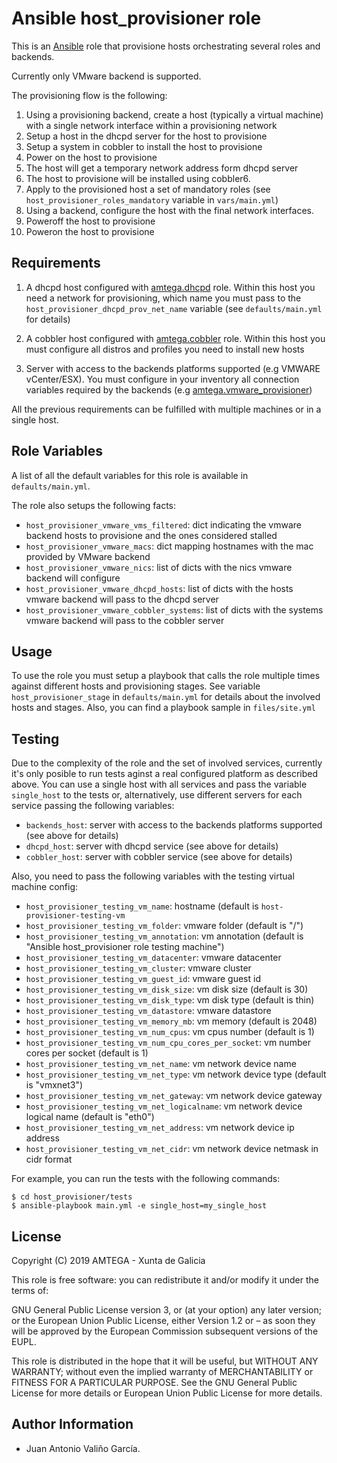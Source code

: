 # Ansible host_provisioner role

This is an [Ansible](http://www.ansible.com) role that provisione hosts orchestrating several roles and backends.

Currently only VMware backend is supported.

The provisioning flow is the following:

1. Using a provisioning backend, create a host (typically a virtual machine) with a single network interface within a provisioning network
2. Setup a host in the dhcpd server for the host to provisione
3. Setup a system in cobbler to install the host to provisione
4. Power on the host to provisione
5. The host will get a temporary network address form dhcpd server
6. The host to provisione will be installed using cobbler6.
7. Apply to the provisioned host a set of mandatory roles (see `host_provisioner_roles_mandatory` variable in `vars/main.yml`)
8. Using a backend, configure the host with the final network interfaces.
9. Poweroff the host to provisione
10. Poweron the host to provisione

## Requirements

1. A dhcpd host configured with [amtega.dhcpd](https://galaxy.ansible.com/amtega/dhcpd) role. Within this host you need a network for provisioning, which name you must pass to the `host_provisioner_dhcpd_prov_net_name` variable (see `defaults/main.yml` for details)

2. A cobbler host configured with [amtega.cobbler](https://galaxy.ansible.com/amtega/cobbler) role. Within this host you must configure all distros and profiles you need to install new hosts

3. Server with access to the backends platforms supported (e.g VMWARE vCenter/ESX). You must configure in your inventory all connection variables required by the backends (e.g [amtega.vmware_provisioner](https://galaxy.ansible.com/amtega/vmware_provisioner))

All the previous requirements can be fulfilled with multiple machines or in a single host.

## Role Variables

A list of all the default variables for this role is available in `defaults/main.yml`.

The role also setups the following facts:

- `host_provisioner_vmware_vms_filtered`: dict indicating the vmware backend hosts to provisione and the ones considered stalled
- `host_provisioner_vmware_macs`: dict mapping hostnames with the mac provided by VMware backend
- `host_provisioner_vmware_nics`: list of dicts with the nics vmware backend will configure
- `host_provisioner_vmware_dhcpd_hosts`: list of dicts with the hosts vmware backend will pass to the dhcpd server
- `host_provisioner_vmware_cobbler_systems`: list of dicts with the systems vmware backend will pass to the cobbler server

## Usage

To use the role you must setup a playbook that calls the role multiple times against different hosts and provisioning stages. See variable `host_provisioner_stage` in `defaults/main.yml` for details about the involved hosts and stages. Also, you can find a playbook sample in `files/site.yml`

## Testing

Due to the complexity of the role and the set of involved services, currently it's only posible to run tests aginst a real configured platform as described above. You can use a single host with all services and pass the variable `single_host` to the tests or, alternatively, use different servers for each service passing the following variables:

- `backends_host`: server with access to the backends platforms supported (see above for details)
- `dhcpd_host`: server with dhcpd service (see above for details)
- `cobbler_host`: server with cobbler service (see above for details)

Also, you need to pass the following variables with the testing virtual machine config:

- `host_provisioner_testing_vm_name`: hostname (default is `host-provisioner-testing-vm`
- `host_provisioner_testing_vm_folder`: vmware folder (default is "/")
- `host_provisioner_testing_vm_annotation`: vm annotation (default is "Ansible host_provisioner role testing machine")
- `host_provisioner_testing_vm_datacenter`: vmware datacenter
- `host_provisioner_testing_vm_cluster`: vmware cluster
- `host_provisioner_testing_vm_guest_id`: vmware guest id
- `host_provisioner_testing_vm_disk_size`: vm disk size (default is 30)
- `host_provisioner_testing_vm_disk_type`: vm disk type (default is thin)
- `host_provisioner_testing_vm_datastore`: vmware datastore
- `host_provisioner_testing_vm_memory_mb`: vm memory (default is 2048)
- `host_provisioner_testing_vm_num_cpus`: vm cpus number (default is 1)
- `host_provisioner_testing_vm_num_cpu_cores_per_socket`: vm number cores per socket (default is 1)
- `host_provisioner_testing_vm_net_name`: vm network device name
- `host_provisioner_testing_vm_net_type`: vm network device type (default is "vmxnet3")
- `host_provisioner_testing_vm_net_gateway`: vm network device gateway
- `host_provisioner_testing_vm_net_logicalname`: vm network device logical name (default is "eth0")
- `host_provisioner_testing_vm_net_address`: vm network device ip address
- `host_provisioner_testing_vm_net_cidr`: vm network device netmask in cidr format

For example, you can run the tests with the following commands:

```shell
$ cd host_provisioner/tests
$ ansible-playbook main.yml -e single_host=my_single_host
```

## License

Copyright (C) 2019 AMTEGA - Xunta de Galicia

This role is free software: you can redistribute it and/or modify it under the terms of:

GNU General Public License version 3, or (at your option) any later version; or the European Union Public License, either Version 1.2 or – as soon they will be approved by the European Commission ­subsequent versions of the EUPL.

This role is distributed in the hope that it will be useful, but WITHOUT ANY WARRANTY; without even the implied warranty of MERCHANTABILITY or FITNESS FOR A PARTICULAR PURPOSE.  See the GNU General Public License for more details or European Union Public License for more details.

## Author Information

- Juan Antonio Valiño García.
